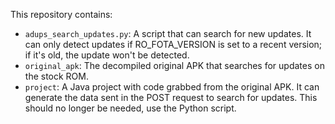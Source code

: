 This repository contains:
* `adups_search_updates.py`: A script that can search for new updates. It can only detect updates if RO_FOTA_VERSION is set to a recent version; if it's old, the update won't be detected.
* `original_apk`: The decompiled original APK that searches for updates on the stock ROM.
* `project`: A Java project with code grabbed from the original APK. It can generate the data sent in the POST request to search for updates. This should no longer be needed, use the Python script.